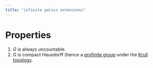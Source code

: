```yaml
---
title: "infinite galois extensions"
---
```


# Properties
1. $G$ is always uncountable.
2. $G$ is compact Hausdorff (hence a [profinite group](<notes/ntpy/profinite group.md>) under the [Krull topology](<notes/ntpy/Definitions/Algebraic Number Theory/Field Theory/Krull topology.md>).
